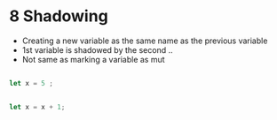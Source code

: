 # 8 Shadowing 

- Creating a new variable as the same name as the previous variable 
- 1st variable is shadowed by the second .. 
- Not same as marking a variable as mut

```rs 

let x = 5 ; 


let x = x + 1; 

```